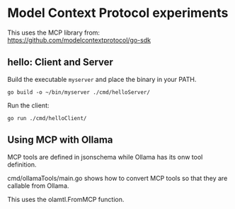 # Model Context Protocol experiments

This uses the MCP library from: https://github.com/modelcontextprotocol/go-sdk

## hello: Client and Server
Build the executable `myserver` and place the binary in your PATH.

```
go build -o ~/bin/myserver ./cmd/helloServer/
```

Run the client:
```
go run ./cmd/helloClient/

```

## Using MCP with Ollama
MCP tools are defined in jsonschema while Ollama has its onw tool definition.

cmd/ollamaTools/main.go shows how to convert MCP tools so that they are callable from Ollama.

This uses the olamtl.FromMCP function.
